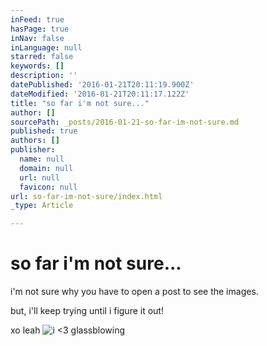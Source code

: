 ```yaml
---
inFeed: true
hasPage: true
inNav: false
inLanguage: null
starred: false
keywords: []
description: ''
datePublished: '2016-01-21T20:11:19.900Z'
dateModified: '2016-01-21T20:11:17.122Z'
title: "so far i'm not sure..."
author: []
sourcePath: _posts/2016-01-21-so-far-im-not-sure.md
published: true
authors: []
publisher:
  name: null
  domain: null
  url: null
  favicon: null
url: so-far-im-not-sure/index.html
_type: Article

---
```

# so far i'm not sure...

i'm not sure why you have to open a post to see the images.

but, i'll keep trying until i figure it out!

xo leah
![i <3 glassblowing](https://s3-us-west-2.amazonaws.com/the-grid-img/p/3fe3ef0b7641e75140a9f288b1860882f53099e1.jpg)